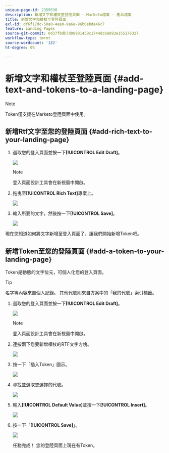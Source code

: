 ```yaml
---
unique-page-id: 2359530
description: 新增文字和權杖至登陸頁面 — Marketo檔案 — 產品檔案
title: 新增文字和權杖至登陸頁面
exl-id: df6f17dc-50a0-4ee0-9a6e-96b0ebde46c7
feature: Landing Pages
source-git-commit: 0d37fbdb7d08901458c1744dc68893e155176327
workflow-type: tm+mt
source-wordcount: '182'
ht-degree: 0%

---
```


# 新增文字和權杖至登陸頁面 {#add-text-and-tokens-to-a-landing-page}

>[!NOTE]
>
>Token僅支援在Marketo登陸頁面中使用。

## 新增Rtf文字至您的登陸頁面 {#add-rich-text-to-your-landing-page}

1. 選取您的登入頁面並按一下&#x200B;**[!UICONTROL Edit Draft]**。

   ![](assets/image2014-9-16-14-3a30-3a29.png)

   >[!NOTE]
   >
   >登入頁面設計工具會在新視窗中開啟。

1. 拖曳至&#x200B;**[!UICONTROL Rich Text]**&#x200B;專案上。

   ![](assets/image2015-5-21-12-3a28-3a49.png)

1. 輸入所要的文字，然後按一下&#x200B;**[!UICONTROL Save]**。

   ![](assets/image2015-7-8-17-3a0-3a49.png)

現在您知道如何將文字新增至登入頁面了，讓我們開始新增Token吧。

## 新增Token至您的登陸頁面 {#add-a-token-to-your-landing-page}

Token是動態的文字位元，可個人化您的登入頁面。

>[!TIP]
>
>名字等內容來自個人記錄。 其他代號則來自方案中的「我的代號」索引標籤。

1. 選取您的登入頁面並按一下&#x200B;**[!UICONTROL Edit Draft]**。

   ![](assets/image2014-9-16-14-3a30-3a54.png)

   >[!NOTE]
   >
   >登入頁面設計工具會在新視窗中開啟。

1. 連按兩下您要新增權杖的RTF文字方塊。

   ![](assets/image2015-5-21-12-3a30-3a5.png)

1. 按一下「插入Token」圖示。

   ![](assets/image2015-7-8-17-3a21-3a53.png)

1. 尋找並選取您選擇的代號。

   ![](assets/image2014-9-16-14-3a31-3a20.png)

1. 輸入&#x200B;**[!UICONTROL Default Value]**&#x200B;並按一下&#x200B;**[!UICONTROL Insert]**。

   ![](assets/image2014-9-16-14-3a31-3a29.png)

1. 按一下「**[!UICONTROL Save]**」。

   ![](assets/image2015-7-8-17-3a25-3a22.png)

   任務完成！ 您的登陸頁面上現在有Token。
